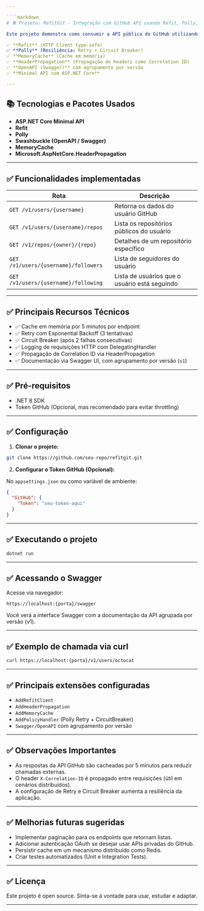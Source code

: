 ```yaml
---

````markdown
# 🛠️ Projeto: RefitGit - Integração com GitHub API usando Refit, Polly, Cache e Header Propagation

Este projeto demonstra como consumir a API pública do GitHub utilizando:

✅ **Refit** (HTTP Client type-safe)  
✅ **Polly** (Resiliência: Retry + Circuit Breaker)  
✅ **MemoryCache** (Cache em memória)  
✅ **HeaderPropagation** (Propagação de headers como Correlation ID)  
✅ **OpenAPI (Swagger)** com agrupamento por versão  
✅ **Minimal API com ASP.NET Core**

---
```


## 📚 Tecnologias e Pacotes Usados

- **ASP.NET Core Minimal API**
- **Refit**
- **Polly**
- **Swashbuckle (OpenAPI / Swagger)**
- **MemoryCache**
- **Microsoft.AspNetCore.HeaderPropagation**

---

## ✅ Funcionalidades implementadas

| Rota                                   | Descrição                                  |
|----------------------------------------|-------------------------------------------|
| `GET /v1/users/{username}`             | Retorna os dados do usuário GitHub        |
| `GET /v1/users/{username}/repos`       | Lista os repositórios públicos do usuário |
| `GET /v1/repos/{owner}/{repo}`         | Detalhes de um repositório específico     |
| `GET /v1/users/{username}/followers`   | Lista de seguidores do usuário            |
| `GET /v1/users/{username}/following`   | Lista de usuários que o usuário está seguindo |

---

## ✅ Principais Recursos Técnicos

- ✅ Cache em memória por 5 minutos por endpoint
- ✅ Retry com Exponential Backoff (3 tentativas)
- ✅ Circuit Breaker (após 2 falhas consecutivas)
- ✅ Logging de requisições HTTP com DelegatingHandler
- ✅ Propagação de Correlation ID via HeaderPropagation
- ✅ Documentação via Swagger UI, com agrupamento por versão (`v1`)

---

## ✅ Pré-requisitos

- .NET 8 SDK
- Token GitHub (Opcional, mas recomendado para evitar throttling)

---

## ✅ Configuração

1. **Clonar o projeto:**

```bash
git clone https://github.com/seu-repo/refitgit.git
````

2. **Configurar o Token GitHub (Opcional):**

No `appsettings.json` ou como variável de ambiente:

```json
{
  "GitHub": {
    "Token": "seu-token-aqui"
  }
}
```

---

## ✅ Executando o projeto

```bash
dotnet run
```

---

## ✅ Acessando o Swagger

Acesse via navegador:

```
https://localhost:{porta}/swagger
```

Você verá a interface Swagger com a documentação da API agrupada por versão (v1).

---

## ✅ Exemplo de chamada via curl

```bash
curl https://localhost:{porta}/v1/users/octocat
```

---

## ✅ Principais extensões configuradas

* `AddRefitClient`
* `AddHeaderPropagation`
* `AddMemoryCache`
* `AddPolicyHandler` (Polly Retry + CircuitBreaker)
* `Swagger/OpenAPI` com agrupamento por versão

---

## ✅ Observações Importantes

* As respostas da API GitHub são cacheadas por 5 minutos para reduzir chamadas externas.
* O header `X-Correlation-ID` é propagado entre requisições (útil em cenários distribuídos).
* A configuração de Retry e Circuit Breaker aumenta a resiliência da aplicação.

---

## ✅ Melhorias futuras sugeridas

* Implementar paginação para os endpoints que retornam listas.
* Adicionar autenticação OAuth se desejar usar APIs privadas do GitHub.
* Persistir cache em um mecanismo distribuído como Redis.
* Criar testes automatizados (Unit e Integration Tests).

---

## ✅ Licença

Este projeto é open source. Sinta-se à vontade para usar, estudar e adaptar.

---
